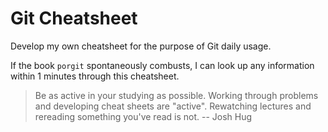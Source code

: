 # Git Cheatsheet
Develop my own cheatsheet for the purpose of Git daily usage. 

If the book `porgit` spontaneously combusts, I can look up any information within 1 minutes through this cheatsheet.

> Be as active in your studying as possible. Working through problems and developing cheat sheets are "active". Rewatching lectures and rereading something you've read is not. -- Josh Hug
